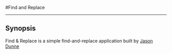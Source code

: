 
#Find and Replace

---

## Synopsis

Find & Replace is a simple find-and-replace application built by [Jason Dunne](https://jasondunne.com)
